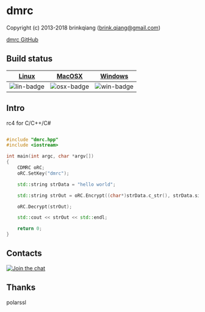 # dmrc

Copyright (c) 2013-2018 brinkqiang (brink.qiang@gmail.com)

[dmrc GitHub](https://github.com/brinkqiang/dmrc)

## Build status
| [Linux][lin-link] | [MacOSX][osx-link] | [Windows][win-link] |
| :---------------: | :----------------: | :-----------------: |
| ![lin-badge]      | ![osx-badge]       | ![win-badge]        |

[lin-badge]: https://travis-ci.org/brinkqiang/dmrc.svg?branch=master "Travis build status"
[lin-link]:  https://travis-ci.org/brinkqiang/dmrc "Travis build status"
[osx-badge]: https://travis-ci.org/brinkqiang/dmrc.svg?branch=master "Travis build status"
[osx-link]:  https://travis-ci.org/brinkqiang/dmrc "Travis build status"
[win-badge]: https://ci.appveyor.com/api/projects/status/github/brinkqiang/dmrc?branch=master&svg=true "AppVeyor build status"
[win-link]:  https://ci.appveyor.com/project/brinkqiang/dmrc "AppVeyor build status"

## Intro
rc4 for C/C++/C#
```cpp

#include "dmrc.hpp"
#include <iostream>

int main(int argc, char *argv[])
{
    CDMRC oRC;
    oRC.SetKey("dmrc");

    std::string strData = "hello world";

    std::string strOut = oRC.Encrypt((char*)strData.c_str(), strData.size());

    oRC.Decrypt(strOut);

    std::cout << strOut << std::endl;

    return 0;
}

```
## Contacts
[![Join the chat](https://badges.gitter.im/brinkqiang/dmrc/Lobby.svg)](https://gitter.im/brinkqiang/dmrc)

## Thanks
polarssl
